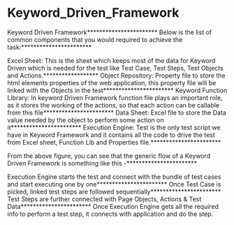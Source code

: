 # Keyword_Driven_Framework
Keyword Driven Framework***********************
Below is the list of common components that you would required to achieve the task:***********************

Excel Sheet: This is the sheet which keeps most of the data for Keyword Driven which is needed for the test like Test Case, Test Steps, Test Objects and Actions.******************
Object Repository: Property file to store the html elements properties of the web application, this property file will be linked with the Objects in the test***********************
Keyword Function Library: In keyword Driven Framework function file plays an important role, as it stores the working of the actions, so that each action can be callable from this file***********************
Data Sheet: Excel file to store the Data value needed by the object to perform some action on it***********************
Execution Engine: Test is the only test script we have in Keyword Framework and it contains all the code to drive the test from Excel sheet, Function Lib and Properties file.***********************

From the above figure, you can see that the generic flow of a Keyword Driven Framework is something like this -***********************

Execution Engine starts the test and connect with the bundle of test cases and start executing one by one***********************
Once Test Case is picked, linked test steps are followed sequentially***********************
Test Steps are further connected with Page Objects, Actions & Test Data***********************
Once Execution Engine gets all the required info to perform a test step, it connects with application and do the step.
